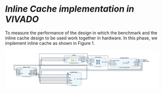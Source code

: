 # **_Inline Cache implementation in VIVADO_** #


To measure the performance of the design in which the benchmark and the inline cache design to be used work together in hardware. In this phase, we implement inline cache as shown in Figure 1.  

![Figure 1](/VIVADO/Images/design_1.jpg?raw=true "Figure 1")
